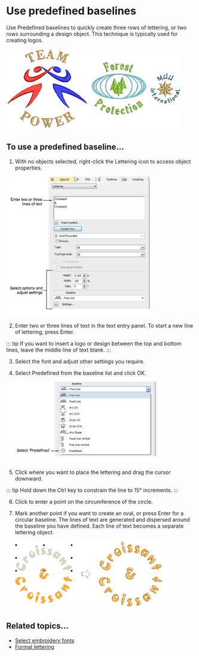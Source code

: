 # Use predefined baselines

Use Predefined baselines to quickly create three rows of lettering, or two rows surrounding a design object. This technique is typically used for creating logos.

![lettering_create00083.png](assets/lettering_create00083.png)

## To use a predefined baseline...

1. With no objects selected, right-click the Lettering icon to access object properties.

![lettering_create00084.png](assets/lettering_create00084.png)

2. Enter two or three lines of text in the text entry panel. To start a new line of lettering, press Enter.

::: tip
If you want to insert a logo or design between the top and bottom lines, leave the middle line of text blank.
:::

3. Select the font and adjust other settings you require.

4. Select Predefined from the baseline list and click OK.

![lettering_create00087.png](assets/lettering_create00087.png)

5. Click where you want to place the lettering and drag the cursor downward.

::: tip
Hold down the Ctrl key to constrain the line to 15° increments.
:::

6. Click to enter a point on the circumference of the circle.

7. Mark another point if you want to create an oval, or press Enter for a circular baseline. The lines of text are generated and dispersed around the baseline you have defined. Each line of text becomes a separate lettering object.

![lettering_create00090.png](assets/lettering_create00090.png)

## Related topics...

- [Select embroidery fonts](Select_embroidery_fonts)
- [Format lettering](Format_lettering)
